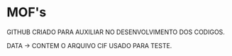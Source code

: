 # MOF's
GITHUB CRIADO PARA AUXILIAR NO DESENVOLVIMENTO DOS CODIGOS.


DATA -> CONTEM O ARQUIVO CIF USADO PARA TESTE.
